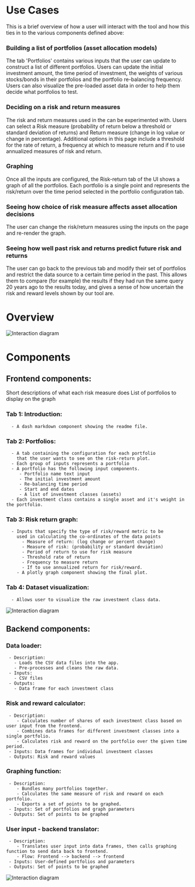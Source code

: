# Use Cases

This is a brief overview of how a user will interact with the tool and how this ties in to the various components defined above:

### Building a list of portfolios (asset allocation models)
The tab 'Portfolios' contains various inputs that the user can update to construct a list of different portfolios. Users
can update the initial investment amount, the time period of investment, the weights of various stocks/bonds in their
portfolios and the portfolio re-balancing frequency. Users can also visualize the pre-loaded asset data in order to help them decide what portfolios to test.

### Deciding on a risk and return measures
The risk and return measures used in the can be experimented with. Users can select a Risk measure (probability of return below a threshold or standard deviation of returns) and Return measure (change in log value or change in percentage). Additional options in this page include a threshold for the rate of return, a frequency at which to measure return and if to use annualized measures of risk and return.

### Graphing
Once all the inputs are configured, the Risk-return tab of the UI shows a graph of all the portfolios. Each portfolio
is a single point and represents the risk/return over the time period selected in the portfolio configuration tab.

### Seeing how choice of risk measure affects asset allocation decisions
The user can change the risk/return measures using the inputs on the page and re-render the graph.

### Seeing how well past risk and returns predict future risk and returns
The user can go back to the previous tab and modify their set of portfolios and restrict the data source to a certain time period in the past. This allows them to compare (for example) the results if they had run the same query 20 years ago to the results today, and gives a sense of how uncertain the risk and reward levels shown by our tool are.

# Overview
![Interaction diagram](https://raw.githubusercontent.com/viv-r/asset-allocation/master/doc/components_diagram.jpg)

# Components
## Frontend components:
   Short descriptions of what each risk measure does
   List of portfolios to display on the graph
   ### Tab 1: Introduction:
      - A dash markdown component showing the readme file.

   ### Tab 2: Portfolios:
      - A tab containing the configuration for each portfolio
        that the user wants to see on the risk-return plot.
      - Each group of inputs represents a portfolio
      - A portfolio has the following input components.
         - Portfolio name text input
         - The initial investment amount
         - Re-balancing time period
         - Start and end dates
         - A list of investment classes (assets)
      - Each investment class contains a single asset and it's weight in the portfolio.

   ### Tab 3: Risk return graph:
      - Inputs that specify the type of risk/reward metric to be
        used in calculating the co-ordinates of the data points
          - Measure of return: (log change or percent change)
          - Measure of risk: (probability or standard deviation)
          - Period of return to use for risk measure
          - Threshold rate of return
          - Frequency to measure return
          - If to use annualized return for risk/reward.
        - A plotly graph component showing the final plot.
        
   ### Tab 4: Dataset visualization:
      - Allows user to visualize the raw investment class data.

![Interaction diagram](https://raw.githubusercontent.com/viv-r/asset-allocation/master/doc/frontend.png)

## Backend components:
   ### Data loader:
     - Description:
       - Loads the CSV data files into the app.
       - Pre-processes and cleans the raw data.
     - Inputs:
       - CSV files
     - Outputs:
       - Data frame for each investment class
   ### Risk and reward calculator:
     - Description:
        - Calculates number of shares of each investment class based on user input from the frontend.
        - Combines data frames for different investment classes into a single portfolio.
        - Calculates risk and reward on the portfolio over the given time period.
     - Inputs: Data frames for individual investment classes
     - Outputs: Risk and reward values
   ### Graphing function:
     - Description:
        - Bundles many portfolios together.
        - Calculates the same measure of risk and reward on each portfolio.
        - Exports a set of points to be graphed.
     - Inputs: Set of portfolios and graph parameters
     - Outputs: Set of points to be graphed
   ### User input - backend translator:
     - Description:
        - Translates user input into data frames, then calls graphing function to send data back to frontend.
        - Flow: Frontend --> backend --> frontend
     - Inputs: User-defined portfolios and parameters
     - Outputs: Set of points to be graphed

![Interaction diagram](https://raw.githubusercontent.com/viv-r/asset-allocation/master/doc/backend.png)
